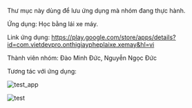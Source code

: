 Thư mục này dùng để lưu ứng dụng mà nhóm đang thực hành.

Ứng dụng: Học bằng lái xe máy.

Link ứng dụng: https://play.google.com/store/apps/details?id=com.vietdevpro.onthigiaypheplaixe.xemay&hl=vi

Thành viên nhóm: Đào Minh Đức, Nguyễn Ngọc Đức

Tương tác với ứng dụng:

![test_app](https://user-images.githubusercontent.com/63990239/96062477-f82a5b80-0ebf-11eb-99cd-861490009bcb.gif)

![test](https://user-images.githubusercontent.com/63990239/94774020-2cdde380-03e7-11eb-8edf-30b242820f12.gif)
